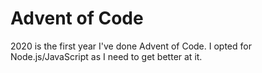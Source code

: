 # Advent of Code

2020 is the first year I've done Advent of Code. I opted for Node.js/JavaScript as I need to get better at it.
